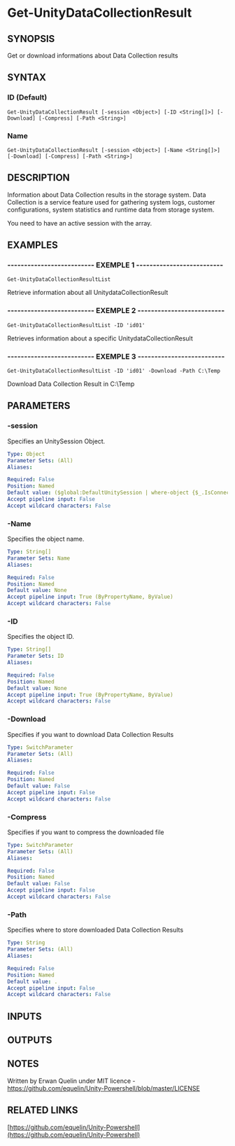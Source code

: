 # Get-UnityDataCollectionResult

## SYNOPSIS
Get or download informations about Data Collection results

## SYNTAX

### ID (Default)
```
Get-UnityDataCollectionResult [-session <Object>] [-ID <String[]>] [-Download] [-Compress] [-Path <String>]
```

### Name
```
Get-UnityDataCollectionResult [-session <Object>] [-Name <String[]>] [-Download] [-Compress] [-Path <String>]
```

## DESCRIPTION
Information about Data Collection results in the storage system.
Data Collection is a service feature used for gathering system logs, customer configurations, system statistics and runtime data from storage system.
 
You need to have an active session with the array.

## EXAMPLES

### -------------------------- EXEMPLE 1 --------------------------
```
Get-UnityDataCollectionResultList
```

Retrieve information about all UnitydataCollectionResult

### -------------------------- EXEMPLE 2 --------------------------
```
Get-UnityDataCollectionResultList -ID 'id01'
```

Retrieves information about a specific UnitydataCollectionResult

### -------------------------- EXEMPLE 3 --------------------------
```
Get-UnityDataCollectionResultList -ID 'id01' -Download -Path C:\Temp
```

Download Data Collection Result in C:\Temp

## PARAMETERS

### -session
Specifies an UnitySession Object.

```yaml
Type: Object
Parameter Sets: (All)
Aliases: 

Required: False
Position: Named
Default value: ($global:DefaultUnitySession | where-object {$_.IsConnected -eq $true})
Accept pipeline input: False
Accept wildcard characters: False
```

### -Name
Specifies the object name.

```yaml
Type: String[]
Parameter Sets: Name
Aliases: 

Required: False
Position: Named
Default value: None
Accept pipeline input: True (ByPropertyName, ByValue)
Accept wildcard characters: False
```

### -ID
Specifies the object ID.

```yaml
Type: String[]
Parameter Sets: ID
Aliases: 

Required: False
Position: Named
Default value: None
Accept pipeline input: True (ByPropertyName, ByValue)
Accept wildcard characters: False
```

### -Download
Specifies if you want to download Data Collection Results

```yaml
Type: SwitchParameter
Parameter Sets: (All)
Aliases: 

Required: False
Position: Named
Default value: False
Accept pipeline input: False
Accept wildcard characters: False
```

### -Compress
Specifies if you want to compress the downloaded file

```yaml
Type: SwitchParameter
Parameter Sets: (All)
Aliases: 

Required: False
Position: Named
Default value: False
Accept pipeline input: False
Accept wildcard characters: False
```

### -Path
Specifies where to store downloaded Data Collection Results

```yaml
Type: String
Parameter Sets: (All)
Aliases: 

Required: False
Position: Named
Default value: .
Accept pipeline input: False
Accept wildcard characters: False
```

## INPUTS

## OUTPUTS

## NOTES
Written by Erwan Quelin under MIT licence - https://github.com/equelin/Unity-Powershell/blob/master/LICENSE

## RELATED LINKS

[https://github.com/equelin/Unity-Powershell](https://github.com/equelin/Unity-Powershell)

